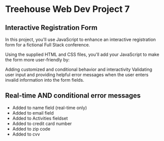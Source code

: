 # Treehouse Web Dev Project 7
## Interactive Registration Form

In this project, you'll use JavaScript to enhance an interactive registration form for a fictional Full Stack conference.

Using the supplied HTML and CSS files, you'll add your JavaScript to make the form more user-friendly by:

Adding customized and conditional behavior and interactivity
Validating user input and providing helpful error messages when the user enters invalid information into the form fields.


## Real-time AND conditional error messages
- Added to name field (real-time only)
- Added to email field
- Added to Activities fieldset
- Added to credit card number
- Added to zip code
- Added to cvv